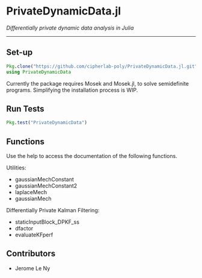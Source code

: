 PrivateDynamicData.jl
=====================

*Differentially private dynamic data analysis in Julia*

---

## Set-up ##

```julia
Pkg.clone("https://github.com/cipherlab-poly/PrivateDynamicData.jl.git")
using PrivateDynamicData
```

Currently the package requires Mosek and Mosek.jl, to solve semidefinite programs.
Simplifying the installation process is WIP.

## Run Tests ##

```julia
Pkg.test("PrivateDynamicData")
```

## Functions ##

Use the help to access the documentation of the following functions.

Utilities:
* gaussianMechConstant
* gaussianMechConstant2
* laplaceMech
* gaussianMech

Differentially Private Kalman Filtering:
* staticInputBlock_DPKF_ss
* dfactor
* evaluateKFperf

## Contributors ##

* Jerome Le Ny
